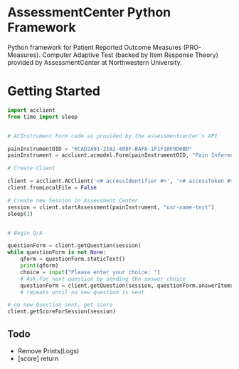 AssessmentCenter Python Framework
=================================

Python framework for Patient Reported Outcome Measures (PRO-Measures). Computer Adaptive Test (backed by Item Response Theory) provided by AssessmentCenter at Northwestern University.

# Getting Started

```python
import acclient
from time import sleep


# ACInstrument Form code as provided by the assessmentcenter's API

painInstrumentOID = "6CAD2A91-2182-408F-BAF8-1F1F10F9D6BD"
painInstrument = acclient.acmodel.Form(painInstrumentOID, "Pain Inference")

# Create Client

client = acclient.ACClient('<# accessIdentifier #>', '<# accessToken #>', '<# api_base #>')  
client.fromLocalFile = False

# Create new Session in Assessment Center
session = client.startAssessment(painInstrument, "usr-name-test")
sleep(1)


# Begin Q/A 

questionForm = client.getQuestion(session)
while questionForm is not None:
    qform = questionForm.staticText() 
    print(qform)
    choice = input("Please enter your choice: ")
    # Ask for next question by sending the answer choice
    questionForm = client.getQuestion(session, questionForm.answerItems[int(choice)-1])
    # repeats until no new question is sent

# no new Question sent, get score
client.getScoreForSession(session)
```


## Todo

- Remove Prints(Logs)
- [score] return 
